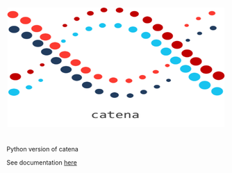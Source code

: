 <p align="center">
  <img src='static/catena-logo.png' width=500px height=275px/>
</p>

# 

Python version of catena

See documentation [here](https://ludah65.github.io/catena-py/) 
